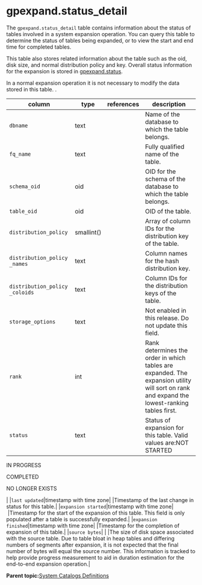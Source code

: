 # gpexpand.status\_detail 

The `gpexpand.status_detail` table contains information about the status of tables involved in a system expansion operation. You can query this table to determine the status of tables being expanded, or to view the start and end time for completed tables.

This table also stores related information about the table such as the oid, disk size, and normal distribution policy and key. Overall status information for the expansion is stored in [gpexpand.status](gp_expansion_status.html).

In a normal expansion operation it is not necessary to modify the data stored in this table. .

|column|type|references|description|
|------|----|----------|-----------|
|`dbname`|text| |Name of the database to which the table belongs.|
|`fq_name`|text| |Fully qualified name of the table.|
|`schema_oid`|oid| |OID for the schema of the database to which the table belongs.|
|`table_oid`|oid| |OID of the table.|
|`distribution_policy`|smallint\(\)| |Array of column IDs for the distribution key of the table.|
|`distribution_policy _names`|text| |Column names for the hash distribution key.|
|`distribution_policy _coloids`|text| |Column IDs for the distribution keys of the table.|
|`storage_options`|text| |Not enabled in this release. Do not update this field.|
|`rank`|int| |Rank determines the order in which tables are expanded. The expansion utility will sort on rank and expand the lowest-ranking tables first.|
|`status`|text| |Status of expansion for this table. Valid values are:NOT STARTED

IN PROGRESS

COMPLETED

NO LONGER EXISTS

|
|`last updated`|timestamp with time zone| |Timestamp of the last change in status for this table.|
|`expansion started`|timestamp with time zone| |Timestamp for the start of the expansion of this table. This field is only populated after a table is successfully expanded.|
|`expansion finished`|timestamp with time zone| |Timestamp for the completion of expansion of this table.|
|`source bytes`| | |The size of disk space associated with the source table. Due to table bloat in heap tables and differing numbers of segments after expansion, it is not expected that the final number of bytes will equal the source number. This information is tracked to help provide progress measurement to aid in duration estimation for the end-to-end expansion operation.|

**Parent topic:**[System Catalogs Definitions](../system_catalogs/catalog_ref-html.html)

